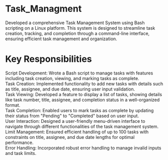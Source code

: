 # Task_Managment
Developed a comprehensive Task Management System using Bash scripting on a Linux platform. This system is designed to streamline task creation, tracking, and completion through a command-line interface, ensuring efficient task management and organization.

# Key Responsibilities

Script Development: Wrote a Bash script to manage tasks with features including task creation, viewing, and marking tasks as complete.
<br>
Task Creation: Implemented functionality to add new tasks with details such as title, assignee, and due date, ensuring user input validation.<br>
Task Viewing: Developed a feature to display a list of tasks, showing details like task number, title, assignee, and completion status in a well-organized format.<br>
Task Completion: Enabled users to mark tasks as complete by updating their status from "Pending" to "Completed" based on user input.<br>
User Interaction: Designed a user-friendly menu-driven interface to navigate through different functionalities of the task management system.<br>
Limit Management: Ensured efficient handling of up to 100 tasks with constraints on title, assignee, and due date lengths for optimal performance.<br>
Error Handling: Incorporated robust error handling to manage invalid inputs and task limits.<br>
